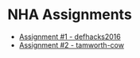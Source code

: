 # NHA Assignments
* [Assignment #1 - defhacks2016](https://github.com/InspectorElement/defhacks2016)
* [Assignment #2 - tamworth-cow](https://github.com/thebluecat5445/0001-tamworth-cow)
